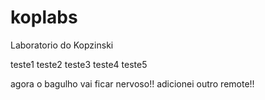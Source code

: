 koplabs
=======

Laboratorio do Kopzinski


teste1
teste2
teste3
teste4
teste5


agora o bagulho vai ficar nervoso!!
adicionei outro remote!!
